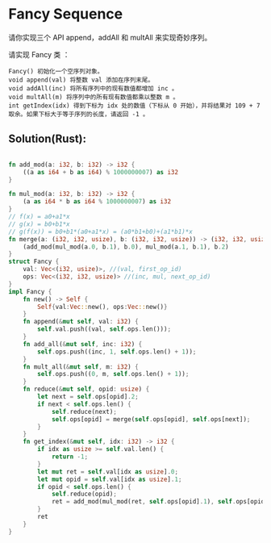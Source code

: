 #  Fancy Sequence 
请你实现三个 API append，addAll 和 multAll 来实现奇妙序列。

请实现 Fancy 类 ：

    Fancy() 初始化一个空序列对象。
    void append(val) 将整数 val 添加在序列末尾。
    void addAll(inc) 将所有序列中的现有数值都增加 inc 。
    void multAll(m) 将序列中的所有现有数值都乘以整数 m 。
    int getIndex(idx) 得到下标为 idx 处的数值（下标从 0 开始），并将结果对 109 + 7 取余。如果下标大于等于序列的长度，请返回 -1 。

## Solution(Rust): 
```rust

fn add_mod(a: i32, b: i32) -> i32 {
    ((a as i64 + b as i64) % 1000000007) as i32
}

fn mul_mod(a: i32, b: i32) -> i32 {
    (a as i64 * b as i64 % 1000000007) as i32
}
// f(x) = a0+a1*x
// g(x) = b0+b1*x
// g(f(x)) = b0+b1*(a0+a1*x) = (a0*b1+b0)+(a1*b1)*x
fn merge(a: (i32, i32, usize), b: (i32, i32, usize)) -> (i32, i32, usize) {
    (add_mod(mul_mod(a.0, b.1), b.0), mul_mod(a.1, b.1), b.2)
}
struct Fancy {
    val: Vec<(i32, usize)>, //(val, first_op_id)
    ops: Vec<(i32, i32, usize)> //(inc, mul, next_op_id)
}
impl Fancy {
    fn new() -> Self {
        Self{val:Vec::new(), ops:Vec::new()}
    }
    fn append(&mut self, val: i32) {
        self.val.push((val, self.ops.len()));
    }
    fn add_all(&mut self, inc: i32) {
        self.ops.push((inc, 1, self.ops.len() + 1));
    }
    fn mult_all(&mut self, m: i32) {
        self.ops.push((0, m, self.ops.len() + 1));
    }
    fn reduce(&mut self, opid: usize) {
        let next = self.ops[opid].2;
        if next < self.ops.len() {
            self.reduce(next);
            self.ops[opid] = merge(self.ops[opid], self.ops[next]);
        }
    }
    fn get_index(&mut self, idx: i32) -> i32 {
        if idx as usize >= self.val.len() {
            return -1;
        }
        let mut ret = self.val[idx as usize].0;
        let mut opid = self.val[idx as usize].1;
        if opid < self.ops.len() {
            self.reduce(opid);
            ret = add_mod(mul_mod(ret, self.ops[opid].1), self.ops[opid].0);
        }
        ret
    }
}
```